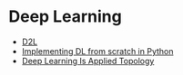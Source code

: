 # Deep Learning

- [D2L](http://d2l.ai/)
- [Implementing DL from scratch in Python](https://towardsdatascience.com/on-implementing-deep-learning-library-from-scratch-in-python-c93c942710a8)
- [Deep Learning Is Applied Topology](https://theahura.substack.com/p/deep-learning-is-applied-topology)
